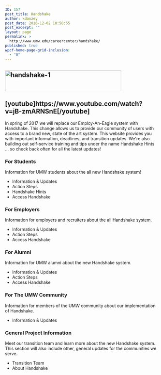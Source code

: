 ```yaml
---
ID: 157
post_title: Handshake
author: kdanzey
post_date: 2016-12-02 10:58:55
post_excerpt: ""
layout: page
permalink: >
  http://www.umw.edu/careercenter/handshake/
published: true
wpcf-home-page-grid-inclusion:
  - "0"
---
```

<div class="content-main">
<h2 class="content-title"><img class="alignnone wp-image-158" src="http://www.umw.edu/careercenter/wp-content/uploads/sites/41/2016/12/Handshake-1-300x53.png" alt="handshake-1" width="384" height="68" /></h2>
<h2 class="content-title">[youtube]https://www.youtube.com/watch?v=jB-zmARNSnE[/youtube]</h2>
In spring of 2017 we will replace our Employ-An-Eagle system with Handshake. This change allows us to provide our community of users with access to a brand new, state of the art system. This website provides you with important information, deadlines, and transition updates. We're also building out self-service training and tips under the name Handshake Hints ... so check back often for all the latest updates!

<section class="info-section">
<h3 class="info-section-headline">For Students</h3>
<div class="info-section-text">

Information for UMW students about the all new Handshake system!

</div>
<ul class="info-section-links">
 	<li>Information &amp; Updates</li>
 	<li>Action Steps</li>
 	<li>Handshake Hints</li>
 	<li>Access Handshake</li>
</ul>
</section><section class="info-section">
<h3 class="info-section-headline">For Employers</h3>
<div class="info-section-text">

Information for employers and recruiters about the all Handshake system.

</div>
<ul class="info-section-links">
 	<li>Information &amp; Updates</li>
 	<li>Action Steps</li>
 	<li>Access Handshake</li>
</ul>
</section><section class="info-section">
<h3 class="info-section-headline">For Alumni</h3>
<div class="info-section-text">

Information for UMW alumni about the new Handshake system.

</div>
<ul class="info-section-links">
 	<li>Information &amp; Updates</li>
 	<li>Action Steps</li>
 	<li>Access Handshake</li>
</ul>
</section><section class="info-section">
<h3 class="info-section-headline">For The UMW Community</h3>
<div class="info-section-text">

Information for members of the UMW community about our implementation of Handshake.

</div>
<ul class="info-section-links">
 	<li>Information &amp; Updates</li>
</ul>
</section><section class="info-section">
<h3 class="info-section-headline">General Project Information</h3>
<div class="info-section-text">

Meet our transition team and learn more about the new Handshake system. This section will also include other, general updates for the communities we serve.

</div>
<ul class="info-section-links">
 	<li>Transition Team</li>
 	<li>About Handshake</li>
</ul>
</section></div>
<!--more-->